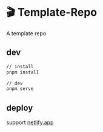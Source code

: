 # 🎬 Template-Repo

A template repo

## dev

```sh
// install
pnpm install

// dev
pnpm serve
```

## deploy

support [netlify.app](https://netlify.app)
